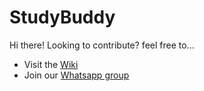 # StudyBuddy
Hi there! Looking to contribute? feel free to...
* Visit the [Wiki](https://github.com/Cyanivde/StudyBuddy/wiki)
* Join our [Whatsapp group](https://chat.whatsapp.com/LwsSaYejPtBJIIvH3RqgEP)
